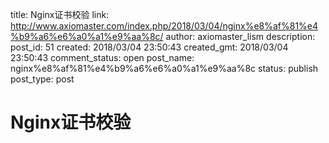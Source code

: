 title: Nginx证书校验
link: http://www.axiomaster.com/index.php/2018/03/04/nginx%e8%af%81%e4%b9%a6%e6%a0%a1%e9%aa%8c/
author: axiomaster_lism
description: 
post_id: 51
created: 2018/03/04 23:50:43
created_gmt: 2018/03/04 23:50:43
comment_status: open
post_name: nginx%e8%af%81%e4%b9%a6%e6%a0%a1%e9%aa%8c
status: publish
post_type: post

# Nginx证书校验

